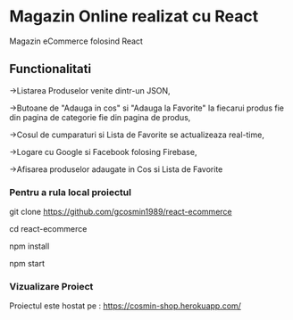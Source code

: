 # Magazin Online realizat cu React

Magazin eCommerce folosind React

## Functionalitati

->Listarea Produselor venite dintr-un JSON,

->Butoane de "Adauga in cos" si "Adauga la Favorite" la fiecarui produs fie din pagina de categorie fie din pagina de produs,

->Cosul de cumparaturi si Lista de Favorite se actualizeaza real-time,

->Logare cu Google si Facebook folosing Firebase,

->Afisarea produselor adaugate in Cos si Lista de Favorite

### Pentru a rula local proiectul

git clone https://github.com/gcosmin1989/react-ecommerce

cd react-ecommerce

npm install 

npm start

### Vizualizare Proiect

Proiectul este hostat pe : https://cosmin-shop.herokuapp.com/